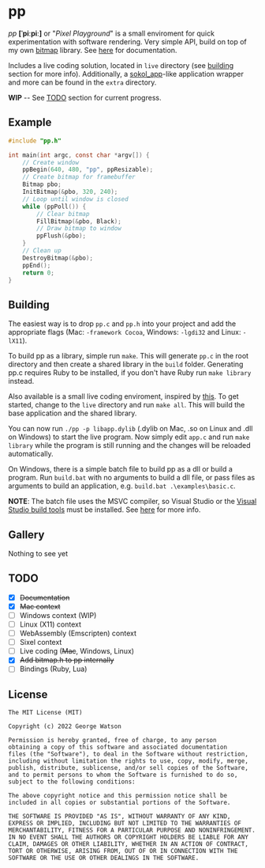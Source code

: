 # pp

_pp_ **[ˈpiːpiː]** or "_Pixel Playground_" is a small enviroment for quick experimentation with software rendering. Very simple API, build on top of my own [bitmap](https://github.com/takeiteasy/headers/blob/master/bitmap.h) library. See [here](https://takeiteasy.github.io/pp/) for documentation.

Includes a live coding solution, located in ```live``` directory (see [building](https://github.com/takeiteasy/pp#building) section for more info). Additionally, a [sokol_app](https://github.com/floooh/sokol/blob/master/sokol_app.h)-like application wrapper and more can be found in the ```extra``` directory.

**WIP** -- See [TODO](https://github.com/takeiteasy/pp#todo) section for current progress.

## Example

```c
#include "pp.h"

int main(int argc, const char *argv[]) {
    // Create window
    ppBegin(640, 480, "pp", ppResizable);
    // Create bitmap for framebuffer
    Bitmap pbo;
    InitBitmap(&pbo, 320, 240);
    // Loop until window is closed
    while (ppPoll()) {
        // Clear bitmap
        FillBitmap(&pbo, Black);
        // Draw bitmap to window
        ppFlush(&pbo);
    }
    // Clean up
    DestroyBitmap(&pbo);
    ppEnd();
    return 0;
}
```

## Building

The easiest way is to drop ```pp.c``` and ```pp.h``` into your project and add the appropriate flags (Mac: ```-framework Cocoa```, Windows: ```-lgdi32``` and Linux: ```-lX11```).

To build pp as a library, simple run ```make```. This will generate ```pp.c``` in the root directory and then create a shared library in the ```build``` folder. Generating pp.c requires Ruby to be installed, if you don't have Ruby run ```make library``` instead.

Also available is a small live coding enviroment, inspired by [this](https://nullprogram.com/blog/2014/12/23/). To get started, change to the ```live``` directory and run ```make all```. This will build the base application and the shared library. 

You can now run ```./pp -p libapp.dylib``` (.dylib on Mac, .so on Linux and .dll on Windows) to start the live program. Now simply edit ```app.c``` and run ```make library``` while the program is still running and the changes will be reloaded automatically.

On Windows, there is a simple batch file to build pp as a dll or build a program. Run ```build.bat``` with no arguments to build a dll file, or pass files as arguments to build an application, e.g. ```build.bat .\examples\basic.c```.

**NOTE**: The batch file uses the MSVC compiler, so Visual Studio or the [Visual Studio build tools](https://visualstudio.microsoft.com/downloads/#build-tools-for-visual-studio-2022) must be installed. See [here](https://learn.microsoft.com/en-us/cpp/build/building-on-the-command-line?view=msvc-170#developer_command_prompt_shortcuts) for more info.

## Gallery

Nothing to see yet

## TODO

- [X] ~~Documentation~~
- [X] ~~Mac context~~
- [ ] Windows context (WIP)
- [ ] Linux (X11) context
- [ ] WebAssembly (Emscripten) context
- [ ] Sixel context
- [ ] Live coding (~~Mac~~, Windows, Linux)
- [X] ~~Add bitmap.h to pp internally~~
- [ ] Bindings (Ruby, Lua)

## License
```
The MIT License (MIT)

Copyright (c) 2022 George Watson

Permission is hereby granted, free of charge, to any person
obtaining a copy of this software and associated documentation
files (the "Software"), to deal in the Software without restriction,
including without limitation the rights to use, copy, modify, merge,
publish, distribute, sublicense, and/or sell copies of the Software,
and to permit persons to whom the Software is furnished to do so,
subject to the following conditions:

The above copyright notice and this permission notice shall be
included in all copies or substantial portions of the Software.

THE SOFTWARE IS PROVIDED "AS IS", WITHOUT WARRANTY OF ANY KIND,
EXPRESS OR IMPLIED, INCLUDING BUT NOT LIMITED TO THE WARRANTIES OF
MERCHANTABILITY, FITNESS FOR A PARTICULAR PURPOSE AND NONINFRINGEMENT.
IN NO EVENT SHALL THE AUTHORS OR COPYRIGHT HOLDERS BE LIABLE FOR ANY
CLAIM, DAMAGES OR OTHER LIABILITY, WHETHER IN AN ACTION OF CONTRACT,
TORT OR OTHERWISE, ARISING FROM, OUT OF OR IN CONNECTION WITH THE
SOFTWARE OR THE USE OR OTHER DEALINGS IN THE SOFTWARE.
```
